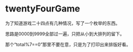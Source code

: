 # twentyFourGame
为了知道游戏二十四点有几种情况，写了一个枚举的东西。

思路是0000到9999全部过一遍，只把从小到大排列的留下。

那个“total%7==0”那里不要在意，只是为了打印出来排版好看。